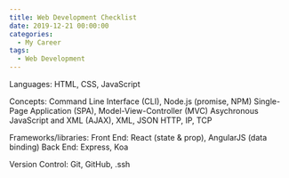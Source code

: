 ```yaml
---
title: Web Development Checklist
date: 2019-12-21 00:00:00
categories:
  - My Career
tags:
  - Web Development
---
```


Languages:
HTML, CSS, JavaScript

Concepts:
Command Line Interface (CLI), Node.js (promise, NPM)
Single-Page Application (SPA), Model-View-Controller (MVC)
Asychronous JavaScript and XML (AJAX), XML, JSON
HTTP, IP, TCP

Frameworks/libraries:
Front End: React (state & prop), AngularJS (data binding)
Back End: Express, Koa

Version Control:
Git, GitHub, .ssh
